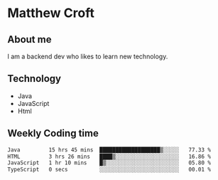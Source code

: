 # Matthew Croft

## About me
I am a backend dev who likes to learn new technology. 

## Technology
- Java
- JavaScript
- Html

## Weekly Coding time
<!--START_SECTION:waka-->

```txt
Java         15 hrs 45 mins  ███████████████████▒░░░░░   77.33 %
HTML         3 hrs 26 mins   ████▒░░░░░░░░░░░░░░░░░░░░   16.86 %
JavaScript   1 hr 10 mins    █▒░░░░░░░░░░░░░░░░░░░░░░░   05.80 %
TypeScript   0 secs          ░░░░░░░░░░░░░░░░░░░░░░░░░   00.01 %
```

<!--END_SECTION:waka-->
